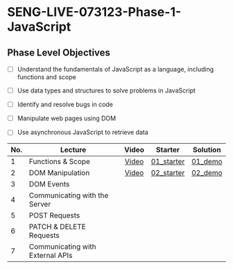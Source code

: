 # SENG-LIVE-073123-Phase-1-JavaScript
## Phase Level Objectives
- [ ] Understand the fundamentals of JavaScript as a language, including functions and scope
- [ ] Use data types and structures to solve problems in JavaScript
- [ ] Identify and resolve bugs in code
- [ ] Manipulate web pages using DOM
- [ ] Use asynchronous JavaScript to retrieve data


|No. | Lecture                          | Video 	| Starter 	| Solution 	|
|----|------------------------------	|:-----:	|--------	|---------	|
|1 | Functions & Scope                	| [Video](https://youtu.be/CiB0iBdoO6Q ) | [01_starter](https://github.com/rachelAtFlatiron/EAST-SE-073123-Phase-1/tree/01_demo) | [01_demo](https://github.com/rachelAtFlatiron/EAST-SE-073123-Phase-1/tree/01_starter) |
|2 | DOM Manipulation                 	| [Video](https://youtu.be/wm0-UcOPTNs) | [02_starter](https://github.com/rachelAtFlatiron/EAST-SE-073123-Phase-1/tree/02_starter) | [02_demo](https://github.com/rachelAtFlatiron/EAST-SE-073123-Phase-1/tree/02_demo)  |
|3 | DOM Events                       	|       	|        	|         	|
|4 | Communicating with the Server    	|       	|        	|         	|
|5 | POST Requests                    	|       	|        	|         	|
|6 | PATCH & DELETE Requests          	|       	|        	|         	|
|7 | Communicating with External APIs 	|       	|        	|         	|